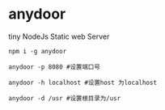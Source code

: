 # anydoor
tiny NodeJs Static web Server

```
npm i -g anydoor
```

```
anydoor -p 8080 #设置端口号

anydoor -h localhost #设置host 为localhost

anydoor -d /usr #设置根目录为/usr

```
